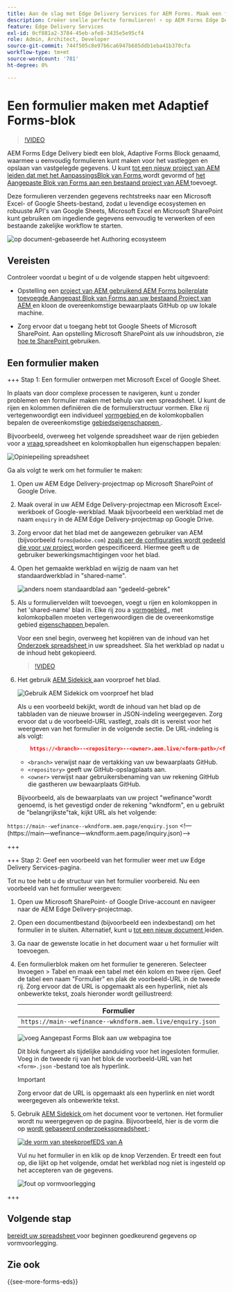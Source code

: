 ```yaml
---
title: Aan de slag met Edge Delivery Services for AEM Forms. Maak een formulier.
description: Creëer snelle perfecte formulieren! ⚡ op AEM Forms Edge Delivery gebaseerde authoring = razendsnelheid en SEO-vriendelijke formulieren voor gelukkige gebruikers en zoekmachines.
feature: Edge Delivery Services
exl-id: 0cf881a2-3784-45eb-afe8-3435e5e95cf4
role: Admin, Architect, Developer
source-git-commit: 744f505c8e97b6ca6947b685ddb1eba41b370cfa
workflow-type: tm+mt
source-wordcount: '781'
ht-degree: 0%

---
```


# Een formulier maken met Adaptief Forms-blok

>[!VIDEO](https://video.tv.adobe.com/v/3427881?quality=12&learn=on)

AEM Forms Edge Delivery biedt een blok, Adaptive Forms Block genaamd, waarmee u eenvoudig formulieren kunt maken voor het vastleggen en opslaan van vastgelegde gegevens. U kunt [ tot een nieuw project van AEM leiden dat met het AanpassingsBlok van Forms ](/help/edge/docs/forms/tutorial.md#create-a-new-aem-project-pre-configured-with-adaptive-forms-block) wordt gevormd of [ het Aangepaste Blok van Forms aan een bestaand project van AEM ](/help/edge/docs/forms/tutorial.md#add-adaptive-forms-block-to-your-existing-aem-project) toevoegt.

Deze formulieren verzenden gegevens rechtstreeks naar een Microsoft Excel- of Google Sheets-bestand, zodat u levendige ecosystemen en robuuste API&#39;s van Google Sheets, Microsoft Excel en Microsoft SharePoint kunt gebruiken om ingediende gegevens eenvoudig te verwerken of een bestaande zakelijke workflow te starten.

![ op document-gebaseerde het Authoring ecosysteem ](/help/edge/assets/document-based-authoring-workflow-create-form.png)


## Vereisten

Controleer voordat u begint of u de volgende stappen hebt uitgevoerd:

* Opstelling een [ project van AEM gebruikend AEM Forms boilerplate ](/help/edge/docs/forms/tutorial.md#create-a-new-aem-project-pre-configured-with-adaptive-forms-block) [ toevoegde Aangepast Blok van Forms aan uw bestaand Project van AEM ](/help/edge/docs/forms/tutorial.md#add-adaptive-forms-block-to-your-existing-aem-project) en kloon de overeenkomstige bewaarplaats GitHub op uw lokale machine.
<!--In this document, the local folder of your Edge Delivery Services (EDS) project is referred as `[EDS Project repository]`.  -->
* Zorg ervoor dat u toegang hebt tot Google Sheets of Microsoft SharePoint. Aan opstelling Microsoft SharePoint als uw inhoudsbron, zie [ hoe te SharePoint ](https://www.aem.live/docs/setup-customer-sharepoint) gebruiken.



## Een formulier maken

<!--
+++ Step 1: Add the Adaptive Forms Block to your Edge Delivery Services (EDS) project.

The Adaptive  empowers users to create forms for an Edge Delivery Service Site. However, this block isn't included in the default AEM boilerplate (used to create an Edge Delivery Services project). To seamlessly integrate the Adaptive Forms Block into your Edge Delivery Services project:

1. **Clone the Adaptive Forms Block repository**: Clone the [Adaptive Forms Block repository](https://github.com/adobe-rnd/form-block) on your local machine. It contains the code to render the form on an EDS webpage. In this document, the local folder of your Forms Block repository is referred as `[Adaptive Forms Block repository]`.
2. **Locate the Adaptive Forms Block Repository:** Access the [Adaptive Forms Block repository]/blocks/src folder and copy its content. 

3. on your local machine and copy the `form` folder. 
4. **Paste the Adaptive Forms Block's code into your EDS Project:**
Navigate to the [EDS Project repository]/blocks/ folder on your local machine and create a 'form' folder. Paste the `[Adaptive Forms Block repository]/blocks/src content`, copied in perevious step to the `[EDS Project repository]/blocks/form` folder.
1. **Commit Changes to GitHub:** Check in the `[EDS Project repository]/blocks/form` folder and its underlying files to your Edge Delivery Services project on GitHub.

After completing these steps, the Adaptive Forms Block is successfully added to your Edge Delivery Services (EDS) project repository on GitHub. You can now create and add forms to a EDS Sites page.
 

**Troubleshooting GitHub build issues**

Ensure a smooth GitHub build process by addressing potential issues:

* **Resolve Module Path Error:**
    If you encounter the error "Unable to resolve path to module "'../../scripts/lib-franklin.js'", navigate to the [EDS Project]/blocks/forms/form.js file. Update the import statement by replacing the lib-franklin.js file with the aem.js file.

* **Handle Linting Errors:**
    Should you come across any linting errors, you can bypass them. Open the [EDS Project]/package.json file and modify the "lint" script from "lint": "npm run lint:js && npm run lint:css" to "lint": "echo 'skipping linting for now'". Save the file and commit the changes to your GitHub project. -->

+++ Stap 1: Een formulier ontwerpen met Microsoft Excel of Google Sheet.

In plaats van door complexe processen te navigeren, kunt u zonder problemen een formulier maken met behulp van een spreadsheet. U kunt de rijen en kolommen definiëren die de formulierstructuur vormen. Elke rij vertegenwoordigt een individueel [ vormgebied ](/help/edge/docs/forms/form-components.md#available-components) en de kolomkopballen bepalen de overeenkomstige [ gebiedseigenschappen ](/help/edge/docs/forms/form-components.md#components-properties).

Bijvoorbeeld, overweeg het volgende spreadsheet waar de rijen gebieden voor a [ vraag ](/help/edge/assets/enquiry.xlsx) spreadsheet en kolomkopballen hun eigenschappen bepalen:

![ Opiniepeiling spreadsheet ](/help/edge/assets/enquiry-form-spreadsheet.png)

Ga als volgt te werk om het formulier te maken:

1. Open uw AEM Edge Delivery-projectmap op Microsoft SharePoint of Google Drive.

1. Maak overal in uw AEM Edge Delivery-projectmap een Microsoft Excel-werkboek of Google-werkblad. Maak bijvoorbeeld een werkblad met de naam `enquiry` in de AEM Edge Delivery-projectmap op Google Drive.

   <!-- ![Sample Content on Google Drive](/help/edge/assets/upload-sample-files-to-your-content-folder.png)-->

1. Zorg ervoor dat het blad met de aangewezen gebruiker van AEM (bijvoorbeeld `forms@adobe.com`) [ zoals per de configuraties wordt gedeeld die voor uw project ](https://www.aem.live/docs/setup-customer-sharepoint) worden gespecificeerd. Hiermee geeft u de gebruiker bewerkingsmachtigingen voor het blad.

1. Open het gemaakte werkblad en wijzig de naam van het standaardwerkblad in &quot;shared-name&quot;.

   ![ anders noem standaardblad aan &quot;gedeeld-gebrek&quot;](/help/edge/assets/rename-sheet-to-shared-default.png)

1. Als u formuliervelden wilt toevoegen, voegt u rijen en kolomkoppen in het &#39;shared-name&#39; blad in. Elke rij zou a [ vormgebied ](/help/edge/docs/forms/form-components.md#available-components), met kolomkopballen moeten vertegenwoordigen die de overeenkomstige gebied [ eigenschappen ](/help/edge/docs/forms/form-components.md#components-properties) bepalen.


   Voor een snel begin, overweeg het kopiëren van de inhoud van het [ Onderzoek spreadsheet ](/help/edge/assets/enquiry.xlsx) in uw spreadsheet. Sla het werkblad op nadat u de inhoud hebt gekopieerd.

   >[!VIDEO](https://video.tv.adobe.com/v/3427468?quality=12&learn=on)


1. Het gebruik [ AEM Sidekick ](https://www.aem.live/developer/tutorial#preview-and-publish-your-content) aan voorproef het blad.

   ![ Gebruik AEM Sidekick om voorproef het blad ](/help/edge/assets/preview-form.png)

   Als u een voorbeeld bekijkt, wordt de inhoud van het blad op de tabbladen van de nieuwe browser in JSON-indeling weergegeven. Zorg ervoor dat u de voorbeeld-URL vastlegt, zoals dit is vereist voor het weergeven van het formulier in de volgende sectie. De URL-indeling is als volgt:


   ```JSON
       https://<branch>--<repository>--<owner>.aem.live/<form-path>/<form-file-name>.json
   ```

   * `<branch>` verwijst naar de vertakking van uw bewaarplaats GitHub.
   * `<repository>` geeft uw GitHub-opslagplaats aan.
   * `<owner>` verwijst naar gebruikersbenaming van uw rekening GitHub die gastheren uw bewaarplaats GitHub.

   Bijvoorbeeld, als de bewaarplaats van uw project &quot;wefinance&quot;wordt genoemd, is het gevestigd onder de rekening &quot;wkndform&quot;, en u gebruikt de &quot;belangrijkste&quot;tak, kijkt URL als het volgende:

`https://main--wefinance--wkndform.aem.page/enquiry.json`
&lt;!— (https://main—wefinance—wkndform.aem.page/inquiry.json)—>


+++

+++ Stap 2: Geef een voorbeeld van het formulier weer met uw Edge Delivery Services-pagina.


Tot nu toe hebt u de structuur van het formulier voorbereid. Nu een voorbeeld van het formulier weergeven:

1. Open uw Microsoft SharePoint- of Google Drive-account en navigeer naar de AEM Edge Delivery-projectmap.



1. Open een documentbestand (bijvoorbeeld een indexbestand) om het formulier in te sluiten. Alternatief, kunt u [ tot een nieuw document ](/help/edge/assets/enquiry-form.docx) leiden.

1. Ga naar de gewenste locatie in het document waar u het formulier wilt toevoegen.

1. Een formulierblok maken om het formulier te genereren. Selecteer Invoegen > Tabel en maak een tabel met één kolom en twee rijen. Geef de tabel een naam &quot;Formulier&quot; en plak de voorbeeld-URL in de tweede rij. Zorg ervoor dat de URL is opgemaakt als een hyperlink, niet als onbewerkte tekst, zoals hieronder wordt geïllustreerd:

   | Formulier |
   |---|
   | `https://main--wefinance--wkndform.aem.live/enquiry.json` |


   ![ voeg Aangepast Forms Blok aan uw webpagina toe ](/help/edge/assets/enquiry-doc-to-embed-form.png)

   Dit blok fungeert als tijdelijke aanduiding voor het ingesloten formulier. Voeg in de tweede rij van het blok de voorbeeld-URL van het `<form>.json` -bestand toe als hyperlink.

   >[!IMPORTANT]
   >
   >
   > Zorg ervoor dat de URL is opgemaakt als een hyperlink en niet wordt weergegeven als onbewerkte tekst.


1. Gebruik [ AEM Sidekick ](https://www.aem.live/developer/tutorial#preview-and-publish-your-content) om het document voor te vertonen. Het formulier wordt nu weergegeven op de pagina. Bijvoorbeeld, hier is de vorm die op [ wordt gebaseerd onderzoeksspreadsheet ](/help/edge/assets/enquiry-form.docx):


   [![ de vorm van steekproefEDS van A ](/help/edge/assets/updated-form.png) ](https://main--wefinance--wkndform.aem.page/enquiry-form)

   Vul nu het formulier in en klik op de knop Verzenden. Er treedt een fout op, die lijkt op het volgende, omdat het werkblad nog niet is ingesteld op het accepteren van de gegevens.

   ![ fout op vormvoorlegging ](/help/edge/assets/form-error.png)

+++


## Volgende stap

[ bereidt uw spreadsheet ](/help/edge/docs/forms/submit-forms.md) voor beginnen goedkeurend gegevens op vormvoorlegging.


## Zie ook

{{see-more-forms-eds}}

